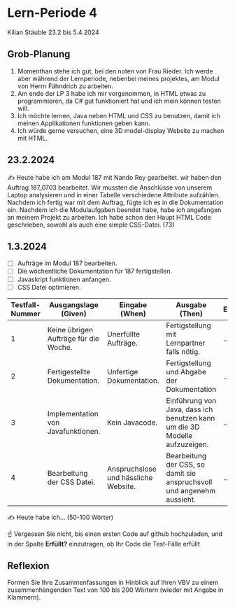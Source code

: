 # Lern-Periode 4

Kilian Stäuble
23.2 bis 5.4.2024

## Grob-Planung

1. Momenthan stehe ich gut, bei den noten von Frau Rieder. Ich werde aber während der Lernperiode, nebenbei meines projektes, am Modul von Herrn Fähndrich zu arbeiten.
2. Am ende der LP 3 habe ich mir vorgenommen, in HTML etwas zu programmieren, da C# gut funktioniert hat und ich mein können testen will. 
3. Ich möchte lernen, Java neben HTML und CSS zu benutzen, damit ich meinen Applikationen funktionen geben kann.
4. Ich würde gerne versuchen, eine 3D model-display Website zu machen mit HTML.

## 23.2.2024

✍️ Heute habe ich am Modul 187 mit Nando Rey gearbeitet. wir haben den Auftrag 187_0703 bearbeitet. Wir mussten die Anschlüsse von unserem Laptop analysieren und in einer Tabelle verschiedene Attribute aufzählen. Nachdem ich fertig war mit dem Auftrag, fügte ich es in die Dokumentation ein. Nachdem ich die Modulaufgaben beendet habe, habe ich angefangen an meinem Projekt zu arbeiten. Ich habe schon den Haupt HTML Code geschrieben, sowohl als auch eine simple CSS-Datei. (73)

## 1.3.2024

- [ ] Aufträge im Modul 187 bearbeiten.
- [ ] Die wöchentliche Dokumentation für 187 fertigstellen.
- [ ] Javaskript funktionen anfangen.
- [ ] CSS Datei optimieren.

| Testfall-Nummer | Ausgangslage (Given) | Eingabe (When) | Ausgabe (Then) | Erfüllt? |
| --------------- | -------------------- | -------------- | -------------- | -------- |
| 1               |Keine übrigen Aufträge für die Woche.|Unerfüllte Aufträge.|Fertigstellung mit Lernpartner falls nötig.|...|
| 2             |Fertigestellte Dokumentation.|Unfertige Dokumentation.|Fertigstellung und Abgabe der Dokumentation|...|
| 3               |Implementation von Javafunktionen.|Kein Javacode.|Einführung von Java, dass ich benutzen kann um die 3D Modelle aufzuzeigen.|...|
| 4             |Bearbeitung der CSS Datei.|Anspruchslose und hässliche Website.|Bearbeitung der CSS, so damit sie anspruchsvoll und angenehm aussieht.|...|

✍️ Heute habe ich... (50-100 Wörter)

☝️ Vergessen Sie nicht, bis einen ersten Code auf github hochzuladen, und in der Spalte **Erfüllt?** einzutragen, ob Ihr Code die Test-Fälle erfüllt



## Reflexion

Formen Sie Ihre Zusammenfassungen in Hinblick auf Ihren VBV zu einem zusammenhängenden Text von 100 bis 200 Wörtern (wieder mit Angabe in Klammern).
